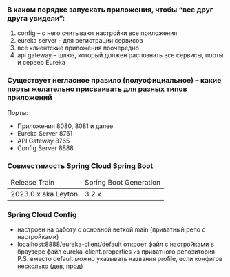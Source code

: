 ### В каком порядке запускать приложения, чтобы “все друг друга увидели”:

1) config – с него считывают настройки все приложения
2) eureka server – для регистрации сервисов
3) все клиентские приложения поочередно
4) api gateway – шлюз, который должен распознать все сервисы, порты и сервер Eureka

### Существует негласное правило (полуофициальное) – какие порты желательно присваивать для разных типов приложений

Порты:
- Приложения 8080, 8081 и далее
- Eureka Server 8761
- API Gateway 8765
- Config Server 8888

### Совместимость Spring Cloud Spring Boot
<table>
    <thead>
        <tr>
            <td>Release Train</td>
            <td>Spring Boot Generation</td>
        </tr>
    </thead>
    <tbody>
        <tr>
            <td>2023.0.x aka Leyton</td>
            <td>3.2.x</td>
        </tr>
    </tbody>
</table>

### Spring Cloud Config
 - настроен на работу с основной веткой main (приватный репо с настройками)
 - localhost:8888/eureka-client/default откроет файл с настройками в браузере
    файл eureka-client.properties из приватного репозитория
    P.S. вместо default можно указывать названия profile, если конфигов несколько (дев, прод)